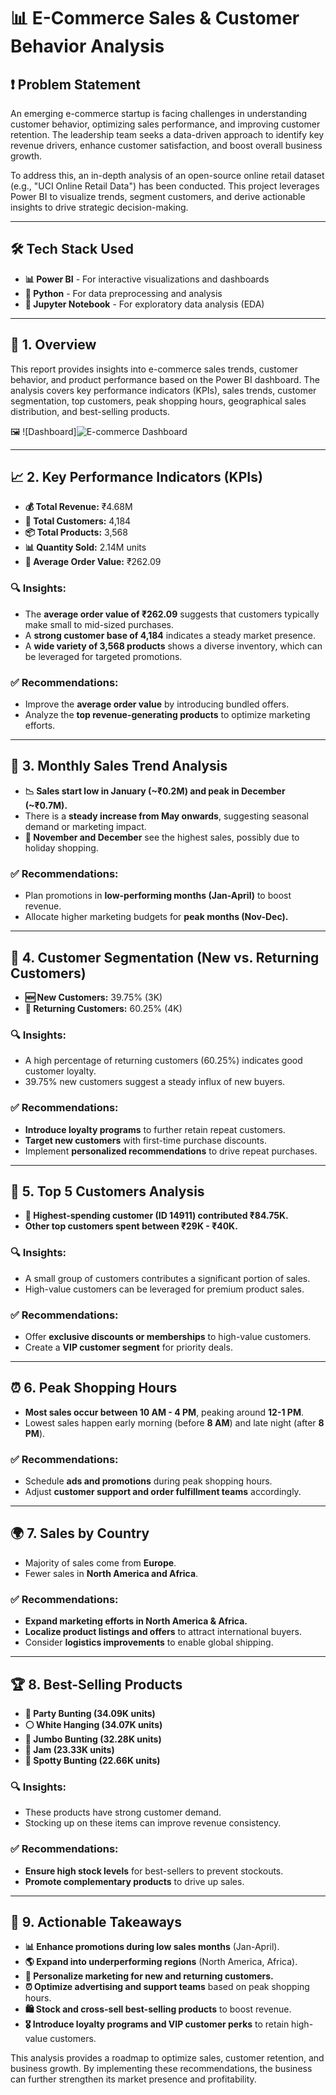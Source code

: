 # **📊 E-Commerce Sales & Customer Behavior Analysis**

## **❗ Problem Statement**
An emerging e-commerce startup is facing challenges in understanding customer behavior, optimizing sales performance, and improving customer retention. The leadership team seeks a data-driven approach to identify key revenue drivers, enhance customer satisfaction, and boost overall business growth. 

To address this, an in-depth analysis of an open-source online retail dataset (e.g., "UCI Online Retail Data") has been conducted. This project leverages Power BI to visualize trends, segment customers, and derive actionable insights to drive strategic decision-making.

---
## **🛠 Tech Stack Used**
- **📊 Power BI** - For interactive visualizations and dashboards
- **🐍 Python** - For data preprocessing and analysis
- **📓 Jupyter Notebook** - For exploratory data analysis (EDA)

---


## **📌 1. Overview**
This report provides insights into e-commerce sales trends, customer behavior, and product performance based on the Power BI dashboard. The analysis covers key performance indicators (KPIs), sales trends, customer segmentation, top customers, peak shopping hours, geographical sales distribution, and best-selling products.

🖼️ ![Dashboard]![E-commerce Dashboard](https://github.com/user-attachments/assets/4837c07b-57af-4f1e-b0ba-d6bd7a381218)


---

## **📈 2. Key Performance Indicators (KPIs)**
- **💰 Total Revenue:** ₹4.68M
- **👥 Total Customers:** 4,184
- **📦 Total Products:** 3,568
- **📊 Quantity Sold:** 2.14M units
- **🛒 Average Order Value:** ₹262.09

### **🔍 Insights:**
- The **average order value of ₹262.09** suggests that customers typically make small to mid-sized purchases.
- A **strong customer base of 4,184** indicates a steady market presence.
- A **wide variety of 3,568 products** shows a diverse inventory, which can be leveraged for targeted promotions.

### **✅ Recommendations:**
- Improve the **average order value** by introducing bundled offers.
- Analyze the **top revenue-generating products** to optimize marketing efforts.

---

## **📅 3. Monthly Sales Trend Analysis**
- **📉 Sales start low in January (~₹0.2M) and peak in December (~₹0.7M).**
- There is a **steady increase from May onwards**, suggesting seasonal demand or marketing impact.
- **🎄 November and December** see the highest sales, possibly due to holiday shopping.

### **✅ Recommendations:**
- Plan promotions in **low-performing months (Jan-April)** to boost revenue.
- Allocate higher marketing budgets for **peak months (Nov-Dec).**

---

## **👥 4. Customer Segmentation (New vs. Returning Customers)**
- **🆕 New Customers:** 39.75% (3K)
- **🔄 Returning Customers:** 60.25% (4K)

### **🔍 Insights:**
- A high percentage of returning customers (60.25%) indicates good customer loyalty.
- 39.75% new customers suggest a steady influx of new buyers.

### **✅ Recommendations:**
- **Introduce loyalty programs** to further retain repeat customers.
- **Target new customers** with first-time purchase discounts.
- Implement **personalized recommendations** to drive repeat purchases.

---

## **💎 5. Top 5 Customers Analysis**
- **🏅 Highest-spending customer (ID 14911) contributed ₹84.75K.**
- **Other top customers spent between ₹29K - ₹40K.**

### **🔍 Insights:**
- A small group of customers contributes a significant portion of sales.
- High-value customers can be leveraged for premium product sales.

### **✅ Recommendations:**
- Offer **exclusive discounts or memberships** to high-value customers.
- Create a **VIP customer segment** for priority deals.

---

## **⏰ 6. Peak Shopping Hours**
- **Most sales occur between 10 AM - 4 PM**, peaking around **12-1 PM**.
- Lowest sales happen early morning (before **8 AM**) and late night (after **8 PM**).

### **✅ Recommendations:**
- Schedule **ads and promotions** during peak shopping hours.
- Adjust **customer support and order fulfillment teams** accordingly.

---

## **🌍 7. Sales by Country**
- Majority of sales come from **Europe**.
- Fewer sales in **North America and Africa**.

### **✅ Recommendations:**
- **Expand marketing efforts in North America & Africa.**
- **Localize product listings and offers** to attract international buyers.
- Consider **logistics improvements** to enable global shipping.

---

## **🏆 8. Best-Selling Products**
- **🎉 Party Bunting (34.09K units)**
- **⚪ White Hanging (34.07K units)**
- **📢 Jumbo Bunting (32.28K units)**
- **🍯 Jam (23.33K units)**
- **🔴 Spotty Bunting (22.66K units)**

### **🔍 Insights:**
- These products have strong customer demand.
- Stocking up on these items can improve revenue consistency.

### **✅ Recommendations:**
- **Ensure high stock levels** for best-sellers to prevent stockouts.
- **Promote complementary products** to drive up sales.

---

## **🚀 9. Actionable Takeaways**
- **📊 Enhance promotions during low sales months** (Jan-April).
- **🌎 Expand into underperforming regions** (North America, Africa).
- **📢 Personalize marketing for new and returning customers.**
- **⏰ Optimize advertising and support teams** based on peak shopping hours.
- **🛍️ Stock and cross-sell best-selling products** to boost revenue.
- **🎖️ Introduce loyalty programs and VIP customer perks** to retain high-value customers.

This analysis provides a roadmap to optimize sales, customer retention, and business growth. By implementing these recommendations, the business can further strengthen its market presence and profitability.

